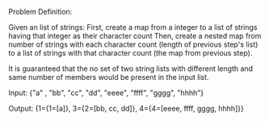 Problem Definition:

Given an list of strings:
First, create a map from a integer to a list of strings having that integer as their character count
Then, create a nested map from number of strings with each character count (length of previous step's list)
to a list of strings with that character count (the map from previous step). 

It is guaranteed that the no set of two string lists with different length and same number of members would be 
present in the input list.

Input: {"a" , "bb", "cc", "dd", "eeee", "ffff", "gggg", "hhhh"}

Output: {1={1=[a]}, 3={2=[bb, cc, dd]}, 4={4=[eeee, ffff, gggg, hhhh]}}
